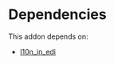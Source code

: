 # Dependencies

This addon depends on:

- [l10n_in_edi](https://github.com/bringout/oca-ocb-l10n_asia-pacific)
